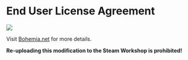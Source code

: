 # End User License Agreement
[<img src="https://raw.githubusercontent.com/R3voA3/3den-Enhanced/master/wiki/APL-SA.png">](https://www.bohemia.net/community/licenses/arma-public-license-share-alike)

Visit [Bohemia.net](https://www.bohemia.net/community/licenses/arma-public-license-share-alike) for more details.

**Re-uploading this modification to the Steam Workshop is prohibited!**
